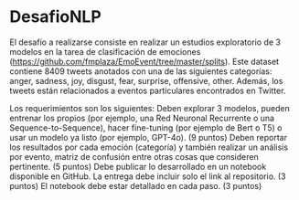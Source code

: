 # DesafioNLP

El desafío a realizarse consiste en realizar un estudios exploratorio de 3 modelos en la tarea de clasificación de emociones (https://github.com/fmplaza/EmoEvent/tree/master/splits). Este dataset contiene 8409 tweets anotados con una de las siguientes categorías: anger, sadness, joy, disgust, fear, surprise, offensive, other. Además, los tweets están relacionados a eventos particulares encontrados en Twitter.

Los requerimientos son los siguientes:
Deben explorar 3 modelos, pueden entrenar los propios (por ejemplo, una Red Neuronal Recurrente o una Sequence-to-Sequence), hacer fine-tuning (por ejemplo de Bert o T5) o usar un modelo ya listo (por ejemplo, GPT-4o). (9 puntos)
Deben reportar los resultados por cada emoción (categoría) y también realizar un análisis por evento, matriz de confusión entre otras cosas que consideren pertinente. (5 puntos)
Debe publicar lo desarrollado en un notebook disponible en GitHub. La entrega debe incluir solo el link al repositorio. (3 puntos)
El notebook debe estar detallado en cada paso. (3 puntos)
